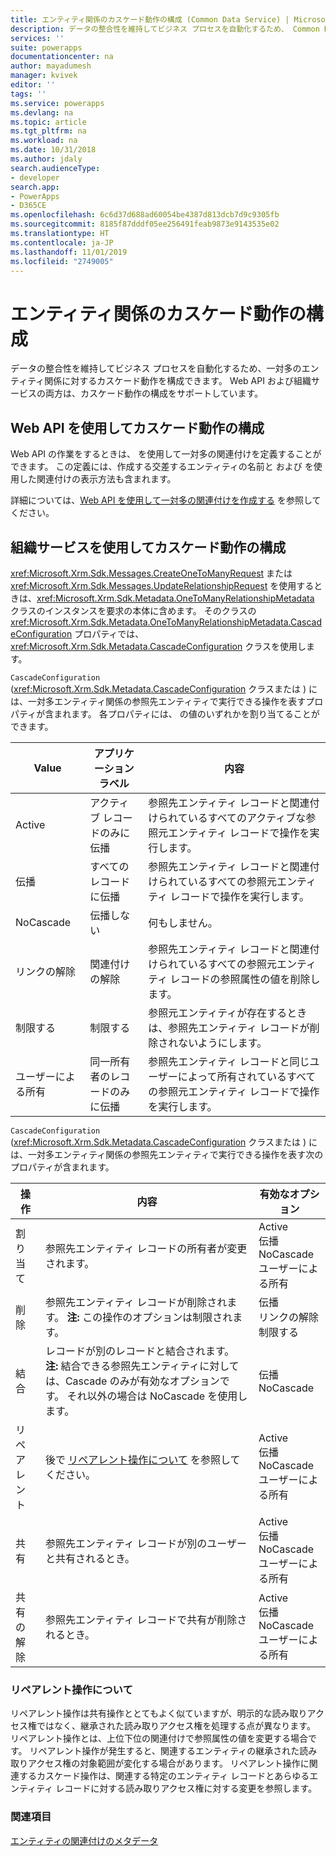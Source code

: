 ```yaml
---
title: エンティティ関係のカスケード動作の構成 (Common Data Service) | Microsoft Docs
description: データの整合性を維持してビジネス プロセスを自動化するため、 Common Data Service で一対多のエンティティ関係に対するカスケード動作を構成できます。
services: ''
suite: powerapps
documentationcenter: na
author: mayadumesh
manager: kvivek
editor: ''
tags: ''
ms.service: powerapps
ms.devlang: na
ms.topic: article
ms.tgt_pltfrm: na
ms.workload: na
ms.date: 10/31/2018
ms.author: jdaly
search.audienceType:
- developer
search.app:
- PowerApps
- D365CE
ms.openlocfilehash: 6c6d37d688ad60054be4387d813dcb7d9c9305fb
ms.sourcegitcommit: 8185f87dddf05ee256491feab9873e9143535e02
ms.translationtype: HT
ms.contentlocale: ja-JP
ms.lasthandoff: 11/01/2019
ms.locfileid: "2749005"
---
```

# <a name="configure-entity-relationship-cascading-behavior"></a>エンティティ関係のカスケード動作の構成  

 データの整合性を維持してビジネス プロセスを自動化するため、一対多のエンティティ関係に対するカスケード動作を構成できます。 Web API および組織サービスの両方は、カスケード動作の構成をサポートしています。

## <a name="using-web-api-to-configure-cascading-behavior"></a>Web API を使用してカスケード動作の構成

Web API の作業をするときは、<xref href="Microsoft.Dynamics.CRM.OneToManyRelationshipMetadata?text=OneToManyRelationshipMetadata EntityType" /> を使用して一対多の関連付けを定義することができます。 この定義には、作成する交差するエンティティの名前と <xref href="Microsoft.Dynamics.CRM.AssociatedMenuConfiguration?text=AssociatedMenuConfiguration ComplexType" /><xref href="Microsoft.Dynamics.CRM.Label?text=Label ComplexType" /> および <xref href="Microsoft.Dynamics.CRM.LocalizedLabel?text=LocalizedLabel ComplexType" /> を使用した関連付けの表示方法も含まれます。 

詳細については、[Web API を使用して一対多の関連付けを作成する](webapi/create-update-entity-relationships-using-web-api.md#create-a-one-to-many-relationship) を参照してください。

## <a name="using-organization-service-to-configure-cascading-behavior"></a>組織サービスを使用してカスケード動作の構成

<xref:Microsoft.Xrm.Sdk.Messages.CreateOneToManyRequest> または <xref:Microsoft.Xrm.Sdk.Messages.UpdateRelationshipRequest> を使用するときは、<xref:Microsoft.Xrm.Sdk.Metadata.OneToManyRelationshipMetadata> クラスのインスタンスを要求の本体に含めます。 そのクラスの <xref:Microsoft.Xrm.Sdk.Metadata.OneToManyRelationshipMetadata.CascadeConfiguration> プロパティでは、<xref:Microsoft.Xrm.Sdk.Metadata.CascadeConfiguration> クラスを使用します。  

`CascadeConfiguration` (<xref:Microsoft.Xrm.Sdk.Metadata.CascadeConfiguration> クラスまたは <xref href="Microsoft.Dynamics.CRM.CascadeConfiguration?text=CascadeConfiguration ComplexType" />) には、一対多エンティティ関係の参照先エンティティで実行できる操作を表すプロパティが含まれます。 各プロパティには、<xref href="Microsoft.Dynamics.CRM.CascadeType?text=CascadeType EnumType" /> の値のいずれかを割り当てることができます。  

|Value|アプリケーション ラベル|内容|  
|-----------|-----------------------|-----------------|  
|Active|アクティブ レコードのみに伝播|参照先エンティティ レコードと関連付けられているすべてのアクティブな参照元エンティティ レコードで操作を実行します。|  
|伝播|すべてのレコードに伝播|参照先エンティティ レコードと関連付けられているすべての参照元エンティティ レコードで操作を実行します。|  
|NoCascade|伝播しない|何もしません。|  
|リンクの解除|関連付けの解除|参照先エンティティ レコードと関連付けられているすべての参照元エンティティ レコードの参照属性の値を削除します。|  
|制限する|制限する|参照元エンティティが存在するときは、参照先エンティティ レコードが削除されないようにします。|  
|ユーザーによる所有|同一所有者のレコードのみに伝播|参照先エンティティ レコードと同じユーザーによって所有されているすべての参照元エンティティ レコードで操作を実行します。|  
  
 `CascadeConfiguration` (<xref:Microsoft.Xrm.Sdk.Metadata.CascadeConfiguration> クラスまたは <xref href="Microsoft.Dynamics.CRM.CascadeConfiguration?text=CascadeConfiguration ComplexType" />) には、一対多エンティティ関係の参照先エンティティで実行できる操作を表す次のプロパティが含まれます。  
  
|操作​​|内容|有効なオプション|  
|------------|-----------------|-------------------|  
|割り当て​​|参照先エンティティ レコードの所有者が変更されます。|Active<br />伝播<br />NoCascade<br />ユーザーによる所有|  
|削除​​|参照先エンティティ レコードが削除されます。 **注:**  この操作のオプションは制限されます。|伝播<br />リンクの解除<br />制限する|  
|結合|レコードが別のレコードと結合されます。 **注:**  結合できる参照先エンティティに対しては、Cascade のみが有効なオプションです。 それ以外の場合は NoCascade を使用します。|伝播<br />NoCascade|  
|リペアレント|後で [リペアレント操作について](#about-the-reparent-action) を参照してください。|Active<br />伝播<br />NoCascade<br />ユーザーによる所有|  
|共有|参照先エンティティ レコードが別のユーザーと共有されるとき。|Active<br />伝播<br />NoCascade<br />ユーザーによる所有|  
|共有の解除|参照先エンティティ レコードで共有が削除されるとき。|Active<br />伝播<br />NoCascade<br />ユーザーによる所有|  
  
<a name="BKMK_ReparentAction"></a>   
### <a name="about-the-reparent-action"></a>リペアレント操作について  
 リペアレント操作は共有操作ととてもよく似ていますが、明示的な読み取りアクセス権ではなく、継承された読み取りアクセス権を処理する点が異なります。 リペアレント操作とは、上位下位の関連付けで参照属性の値を変更する場合です。 リペアレント操作が発生すると、関連するエンティティの継承された読み取りアクセス権の対象範囲が変化する場合があります。 リペアレント操作に関連するカスケード操作は、関連する特定のエンティティ レコードとあらゆるエンティティ レコードに対する読み取りアクセス権に対する変更を参照します。  

### <a name="see-also"></a>関連項目

[エンティティの関連付けのメタデータ](entity-relationship-metadata.md)  


